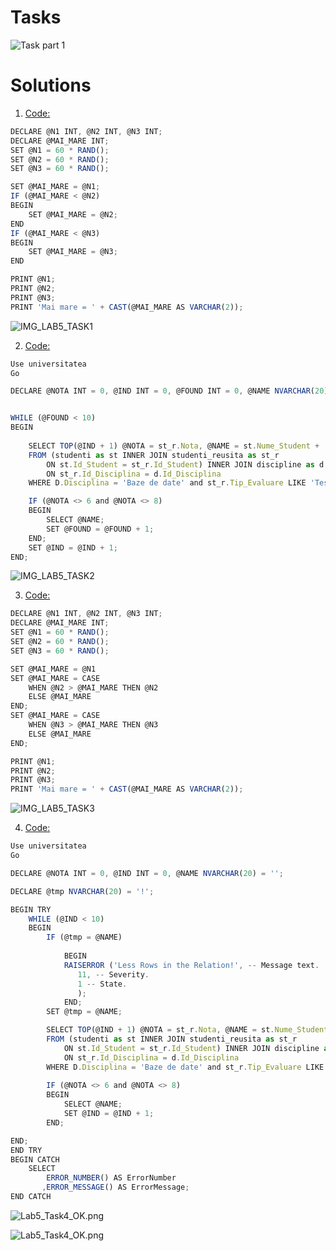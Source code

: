 # Tasks

![Task part 1](Tasks.png)

# Solutions

1. [Code:](Scripts/Lab5_Task1.sql)

```javascript
DECLARE @N1 INT, @N2 INT, @N3 INT;
DECLARE @MAI_MARE INT;
SET @N1 = 60 * RAND();
SET @N2 = 60 * RAND();
SET @N3 = 60 * RAND();

SET @MAI_MARE = @N1;
IF (@MAI_MARE < @N2)
BEGIN
	SET @MAI_MARE = @N2;
END
IF (@MAI_MARE < @N3)
BEGIN
	SET @MAI_MARE = @N3;
END	

PRINT @N1;
PRINT @N2;
PRINT @N3;
PRINT 'Mai mare = ' + CAST(@MAI_MARE AS VARCHAR(2));
```
![IMG_LAB5_TASK1](Images/Lab5_Task1.png)

2. [Code:](Scripts/Lab5_Task2.sql)

```javascript
Use universitatea
Go

DECLARE @NOTA INT = 0, @IND INT = 0, @FOUND INT = 0, @NAME NVARCHAR(20) = '';


WHILE (@FOUND < 10)
BEGIN
	
	SELECT TOP(@IND + 1) @NOTA = st_r.Nota, @NAME = st.Nume_Student + ' ' + st.Prenume_Student
	FROM (studenti as st INNER JOIN studenti_reusita as st_r
		ON st.Id_Student = st_r.Id_Student) INNER JOIN discipline as d
		ON st_r.Id_Disciplina = d.Id_Disciplina
	WHERE D.Disciplina = 'Baze de date' and st_r.Tip_Evaluare LIKE 'Testul 1';

	IF (@NOTA <> 6 and @NOTA <> 8)
	BEGIN
		SELECT @NAME;
		SET @FOUND = @FOUND + 1;
	END; 
	SET @IND = @IND + 1;
END;

```

![IMG_LAB5_TASK2](Images/Lab5_Task2.png)

3. [Code:](Scripts/Lab5_Task3.sql)

```javascript
DECLARE @N1 INT, @N2 INT, @N3 INT;
DECLARE @MAI_MARE INT;
SET @N1 = 60 * RAND();
SET @N2 = 60 * RAND();
SET @N3 = 60 * RAND();

SET @MAI_MARE = @N1
SET @MAI_MARE = CASE   
    WHEN @N2 > @MAI_MARE THEN @N2
	ELSE @MAI_MARE
END;
SET @MAI_MARE = CASE   
    WHEN @N3 > @MAI_MARE THEN @N3
	ELSE @MAI_MARE
END;

PRINT @N1;
PRINT @N2;
PRINT @N3;
PRINT 'Mai mare = ' + CAST(@MAI_MARE AS VARCHAR(2));
```

![IMG_LAB5_TASK3](Images/Lab5_Task3.png)

4. [Code:](Scripts/Lab5_Task4.sql)

```javascript
Use universitatea
Go

DECLARE @NOTA INT = 0, @IND INT = 0, @NAME NVARCHAR(20) = '';

DECLARE @tmp NVARCHAR(20) = '!';

BEGIN TRY  
    WHILE (@IND < 10)
	BEGIN
		IF (@tmp = @NAME)
		 
			BEGIN
			RAISERROR ('Less Rows in the Relation!', -- Message text.  
               11, -- Severity.  
               1 -- State.  
               );  
			END;
		SET @tmp = @NAME;

		SELECT TOP(@IND + 1) @NOTA = st_r.Nota, @NAME = st.Nume_Student + ' ' + st.Prenume_Student
		FROM (studenti as st INNER JOIN studenti_reusita as st_r
			ON st.Id_Student = st_r.Id_Student) INNER JOIN discipline as d
			ON st_r.Id_Disciplina = d.Id_Disciplina
		WHERE D.Disciplina = 'Baze de date' and st_r.Tip_Evaluare LIKE 'Testul 1';
		
		IF (@NOTA <> 6 and @NOTA <> 8)
		BEGIN
			SELECT @NAME;
			SET @IND = @IND + 1;
		END; 

END;  
END TRY  
BEGIN CATCH  
    SELECT   
        ERROR_NUMBER() AS ErrorNumber  
       ,ERROR_MESSAGE() AS ErrorMessage;  
END CATCH 

```

![Lab5_Task4_OK.png](Images/Lab5_Task4_OK.png)

![Lab5_Task4_OK.png](Images/Lab5_Task4_RAISERROR.png)
